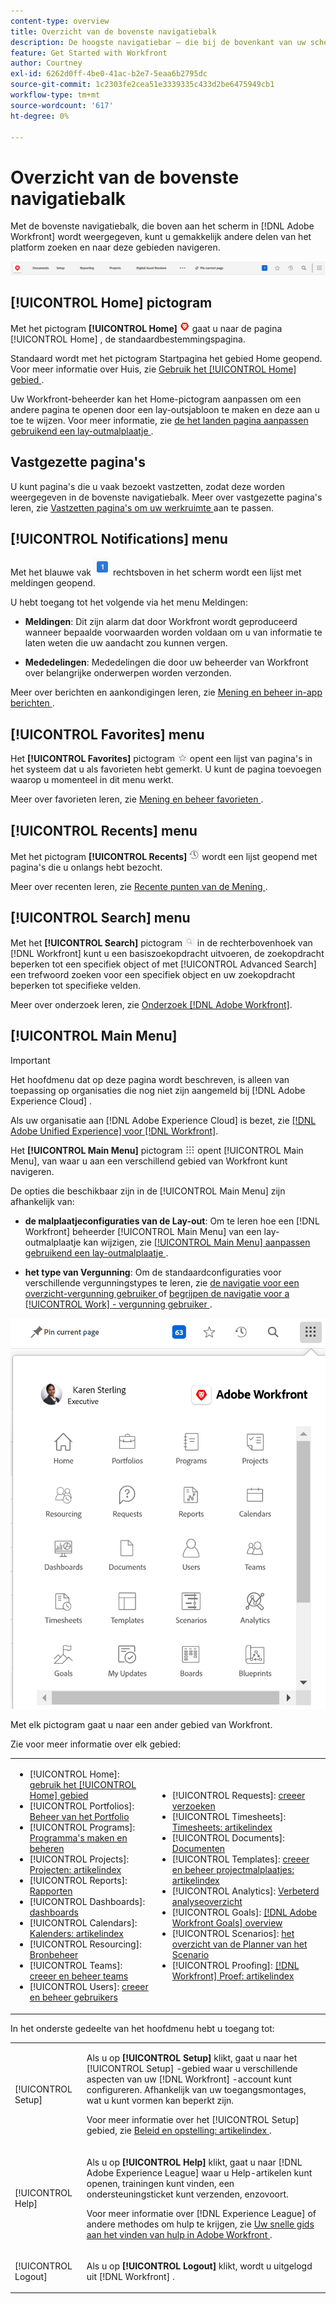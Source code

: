 ```yaml
---
content-type: overview
title: Overzicht van de bovenste navigatiebalk
description: De hoogste navigatiebar — die bij de bovenkant van uw scherm in  [!DNL Adobe Workfront]  verschijnt — staat u toe om gemakkelijk naar andere gebieden van het platform te vinden en te navigeren.
feature: Get Started with Workfront
author: Courtney
exl-id: 6262d0ff-4be0-41ac-b2e7-5eaa6b2795dc
source-git-commit: 1c2303fe2cea51e3339335c433d2be6475949cb1
workflow-type: tm+mt
source-wordcount: '617'
ht-degree: 0%

---
```


# Overzicht van de bovenste navigatiebalk

<!--Audited: 01/2024-->

Met de bovenste navigatiebalk, die boven aan het scherm in [!DNL Adobe Workfront] wordt weergegeven, kunt u gemakkelijk andere delen van het platform zoeken en naar deze gebieden navigeren.

![ Hoogste navigatiebar ](assets/global-navigation-bar.png)

## [!UICONTROL Home] pictogram

Met het pictogram **[!UICONTROL Home]** ![](assets/home-icon.png) gaat u naar de pagina [!UICONTROL Home] , de standaardbestemmingspagina.

Standaard wordt met het pictogram Startpagina het gebied Home geopend. Voor meer informatie over Huis, zie [ Gebruik het [!UICONTROL Home] gebied ](../../workfront-basics/using-home/using-the-home-area/use-the-home-area.md).

Uw Workfront-beheerder kan het Home-pictogram aanpassen om een andere pagina te openen door een lay-outsjabloon te maken en deze aan u toe te wijzen. Voor meer informatie, zie [ de het landen pagina aanpassen gebruikend een lay-outmalplaatje ](/help/quicksilver/administration-and-setup/customize-workfront/use-layout-templates/customize-landing-page.md).

## Vastgezette pagina&#39;s

U kunt pagina&#39;s die u vaak bezoekt vastzetten, zodat deze worden weergegeven in de bovenste navigatiebalk. Meer over vastgezette pagina&#39;s leren, zie [ Vastzetten pagina&#39;s om uw werkruimte ](../../workfront-basics/the-new-workfront-experience/pin-pages.md) aan te passen.

<!--
## [!UICONTROL Help] menu

The **[!UICONTROL Help]** menu allows you to search for help with a specific task, find more information on using [!DNL Workfront], view content related to the page you are currently on, or submit feedback about your experience.

To learn more about the Help menu, see [Access [!DNL Adobe Workfront] help](../../workfront-basics/navigate-workfront/workfront-navigation/access-workfront-help.md).
-->

## [!UICONTROL Notifications] menu

Met het blauwe vak ![](assets/notifications-icon.png) rechtsboven in het scherm wordt een lijst met meldingen geopend.

U hebt toegang tot het volgende via het menu Meldingen:

* **Meldingen**: Dit zijn alarm dat door Workfront wordt geproduceerd wanneer bepaalde voorwaarden worden voldaan om u van informatie te laten weten die uw aandacht zou kunnen vergen.

* **Mededelingen**: Mededelingen die door uw beheerder van Workfront over belangrijke onderwerpen worden verzonden.

Meer over berichten en aankondigingen leren, zie [ Mening en beheer in-app berichten ](../../workfront-basics/using-notifications/view-and-manage-in-app-notifications.md).

## [!UICONTROL Favorites] menu

Het **[!UICONTROL Favorites]** pictogram ![ Favorieten ](assets/favorites-icon-62x55.png) opent een lijst van pagina&#39;s in het systeem dat u als favorieten hebt gemerkt. U kunt de pagina toevoegen waarop u momenteel in dit menu werkt.

Meer over favorieten leren, zie [ Mening en beheer favorieten ](../../workfront-basics/navigate-workfront/recent-and-favorites/view-and-manage-favorites.md).

## [!UICONTROL Recents] menu

Met het pictogram **[!UICONTROL Recents]** ![[!UICONTROL Recents]](assets/recents-icon-40x43.png) wordt een lijst geopend met pagina&#39;s die u onlangs hebt bezocht.

Meer over recenten leren, zie [ Recente punten van de Mening ](../../workfront-basics/navigate-workfront/recent-and-favorites/view-recent-items.md).

## [!UICONTROL Search] menu

Met het **[!UICONTROL Search]** pictogram ![](assets/search-icon.png) in de rechterbovenhoek van [!DNL Workfront] kunt u een basiszoekopdracht uitvoeren, de zoekopdracht beperken tot een specifiek object of met [!UICONTROL Advanced Search] een trefwoord zoeken voor een specifiek object en uw zoekopdracht beperken tot specifieke velden.

Meer over onderzoek leren, zie [ Onderzoek  [!DNL Adobe Workfront]](../../workfront-basics/navigate-workfront/search/search-workfront.md).

## [!UICONTROL Main Menu]

>[!IMPORTANT]
>
>Het hoofdmenu dat op deze pagina wordt beschreven, is alleen van toepassing op organisaties die nog niet zijn aangemeld bij [!DNL Adobe Experience Cloud] .
>
> Als uw organisatie aan [!DNL Adobe Experience Cloud] is bezet, zie [[!DNL Adobe Unified Experience]  voor  [!DNL Workfront]](/help/quicksilver/workfront-basics/navigate-workfront/workfront-navigation/adobe-unified-experience.md).

Het **[!UICONTROL Main Menu]** pictogram ![ Belangrijkste Menu ](assets/main-menu-icon.png) opent [!UICONTROL Main Menu], van waar u aan een verschillend gebied van Workfront kunt navigeren.

De opties die beschikbaar zijn in de [!UICONTROL Main Menu] zijn afhankelijk van:

* **de malplaatjeconfiguraties van de Lay-out**: Om te leren hoe een [!DNL Workfront] beheerder [!UICONTROL Main Menu] van een lay-outmalplaatje kan wijzigen, zie [ [!UICONTROL Main Menu] aanpassen gebruikend een lay-outmalplaatje ](../../administration-and-setup/customize-workfront/use-layout-templates/customize-main-menu.md).

* **het type van Vergunning**: Om de standaardconfiguraties voor verschillende vergunningstypes te leren, zie [ de navigatie voor een overzicht-vergunning gebruiker ](../../workfront-basics/navigate-workfront/workfront-navigation/reviewer-global-navigation-bar.md) of [ begrijpen de navigatie voor a [!UICONTROL Work] - vergunning gebruiker ](../../workfront-basics/navigate-workfront/workfront-navigation/worker-global-navigation-bar.md).

![ Belangrijkste menuopties ](assets/main-menu-options-350x481.png)

Met elk pictogram gaat u naar een ander gebied van Workfront.

Zie voor meer informatie over elk gebied:

<!--
<p data-mc-conditions="QuicksilverOrClassic.Draft mode">(NOTE: Update screenshot and add icons for new products/features.)</p>
-->

<table style="table-layout:auto"> 
 <col> 
 <col> 
 <tbody> 
  <tr> 
   <td> 
    <ul> 
     <li>[!UICONTROL Home]: <a href="../../workfront-basics/using-home/using-the-home-area/use-the-home-area.md" class="MCXref xref"> gebruik het [!UICONTROL Home] gebied </a></li> 
     <li>[!UICONTROL Portfolios]: <a href="../../manage-work/portfolios/portfolio-management-overview.md" class="MCXref xref"> Beheer van het Portfolio </a></li> 
     <li>[!UICONTROL Programs]: <a href="../../manage-work/portfolios/create-and-manage-programs/create-and-manage-programs.md" class="MCXref xref"> Programma's maken en beheren </a></li> 
     <li>[!UICONTROL Projects]: <a href="../../manage-work/projects/projects-overview.md" class="MCXref xref"> Projecten: artikelindex </a></li> 
     <li>[!UICONTROL Reports]: <a href="../../reports-and-dashboards/reports/reports-overview.md" class="MCXref xref"> Rapporten </a></li> 
     <li>[!UICONTROL Dashboards]: <a href="../../reports-and-dashboards/dashboards/dashboards-overview.md" class="MCXref xref"> dashboards </a></li> 
     <li>[!UICONTROL Calendars]: <a href="../../reports-and-dashboards/reports/calendars/calendars.md" class="MCXref xref"> Kalenders: artikelindex </a></li> 
     <li>[!UICONTROL Resourcing]: <a href="../../resource-mgmt/resource-mgmt-overview/resource-management-overview.md" class="MCXref xref"> Bronbeheer </a></li> 
     <li>[!UICONTROL Teams]: <a href="../../people-teams-and-groups/create-and-manage-teams/create-and-mange-teams.md" class="MCXref xref"> creeer en beheer teams </a></li> 
     <li>[!UICONTROL Users]: <a href="../../administration-and-setup/add-users/create-and-manage-users/create-and-manage-users.md" class="MCXref xref"> creeer en beheer gebruikers </a></li> 
    </ul> </td> 
   <td> 
    <ul> 
     <li>[!UICONTROL Requests]: <a href="../../manage-work/requests/create-requests/create-requests.md" class="MCXref xref"> creeer verzoeken </a></li> 
     <li>[!UICONTROL Timesheets]: <a href="../../timesheets/timesheets-all.md" class="MCXref xref"> Timesheets: artikelindex </a></li> 
     <li>[!UICONTROL Documents]: <a href="../../documents/documents-overview.md" class="MCXref xref"> Documenten </a></li> 
     <li>[!UICONTROL Templates]: <a href="../../manage-work/projects/create-and-manage-templates/create-manage-templates.md" class="MCXref xref"> creeer en beheer projectmalplaatjes: artikelindex </a></li> 
     <li>[!UICONTROL Analytics]: <a href="../../enhanced-analytics/enhanced-analytics-overview.md" class="MCXref xref"> Verbeterd analyseoverzicht </a></li> 
     <li>[!UICONTROL Goals]: <a href="../../workfront-goals/goal-management/wf-goals-overview.md" class="MCXref xref">[!DNL Adobe Workfront Goals] overview </a></li> 
     <li>[!UICONTROL Scenarios]: <a href="../../scenario-planner/scenario-planner-overview.md" class="MCXref xref"> het overzicht van de Planner van het Scenario </a></li> 
     <li>[!UICONTROL Proofing]: <a href="../../workfront-proof/workfront-proof.md" class="MCXref xref">[!DNL Workfront] Proef: artikelindex </a></li> 
    </ul> </td> 
  </tr> 
 </tbody> 
</table>

In het onderste gedeelte van het hoofdmenu hebt u toegang tot:

<table style="table-layout:auto"> 
 <col> 
 <col> 
 <tbody> 
  <tr> 
   <td> <p class="bold">[!UICONTROL Setup]</p> </td> 
   <td> <p>Als u op <b>[!UICONTROL Setup]</b> klikt, gaat u naar het [!UICONTROL Setup] -gebied waar u verschillende aspecten van uw [!DNL Workfront] -account kunt configureren. Afhankelijk van uw toegangsmontages, wat u kunt vormen kan beperkt zijn.</p> <p>Voor meer informatie over het [!UICONTROL Setup] gebied, zie <a href="../../administration-and-setup/administration-and-setup.md" class="MCXref xref"> Beleid en opstelling: artikelindex </a>.</p> </td> 
  </tr> 
  <tr> 
   <td> <p class="bold">[!UICONTROL Help]</p> </td> 
   <td> <p>Als u op <b>[!UICONTROL Help]</b> klikt, gaat u naar [!DNL Adobe Experience League] waar u Help-artikelen kunt openen, trainingen kunt vinden, een ondersteuningsticket kunt verzenden, enzovoort.</p> <p>Voor meer informatie over [!DNL Experience League] of andere methodes om hulp te krijgen, zie <a href="../../workfront-basics/tips-tricks-and-troubleshooting/guide-for-help-in-workfront.md" class="MCXref xref"> Uw snelle gids aan het vinden van hulp in Adobe Workfront </a>.</p> </td> 
  </tr>

<tr> 
   <td> <p class="bold">[!UICONTROL Logout]</p> </td> 
   <td>Als u op <b>[!UICONTROL Logout]</b> klikt, wordt u uitgelogd uit [!DNL Workfront] .</td> 
  </tr> 
 </tbody> 
</table>

